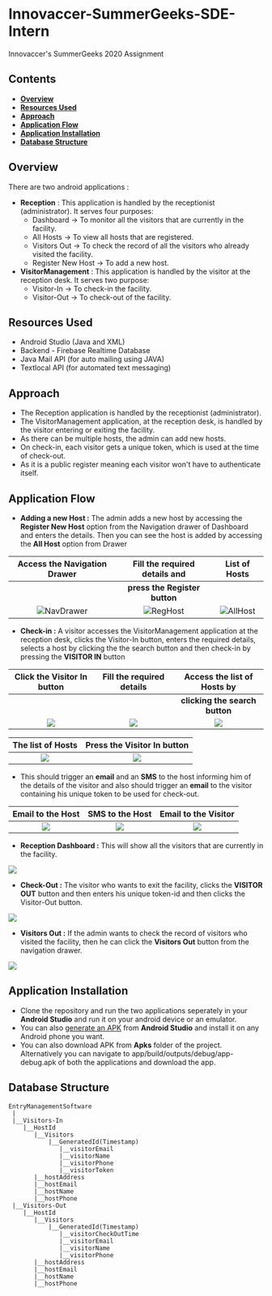 # Innovaccer-SummerGeeks-SDE-Intern
Innovaccer's SummerGeeks 2020 Assignment

## Contents
* **[Overview](#overview)**    
* **[Resources Used](#resources-used)**    
* **[Approach](#approach)**    
* **[Application Flow](#application-flow)**    
* **[Application Installation](#application-installation)**    
* **[Database Structure](#database-structure)**   

## Overview
There are two android applications :
* **Reception** : This application is handled by the receptionist (administrator). It serves four purposes:     
    * Dashboard -> To monitor all the visitors that are currently in the facility.   
    * All Hosts -> To view all hosts that are registered.
    * Visitors Out -> To check the record of all the visitors who already visited the facility.
    * Register New Host -> To add a new host.
* **VisitorManagement** : This application is handled by the visitor at the reception desk. It serves two purpose:
    * Visitor-In -> To check-in the facility.
    * Visitor-Out -> To check-out of the facility.
    
## Resources Used
* Android Studio (Java and XML)
* Backend - Firebase Realtime Database
* Java Mail API (for auto mailing using JAVA)
* Textlocal API (for automated text messaging)

## Approach
* The Reception application is handled by the receptionist (administrator).
* The VisitorManagement application, at the reception desk, is handled by the visitor entering or exiting the facility.
* As there can be multiple hosts, the admin can add new hosts.
* On check-in, each visitor gets a unique token, which is used at the time of check-out.
* As it is a public register meaning each visitor won't have to authenticate itself.

## Application Flow

* **Adding a new Host :** The admin adds a new host by accessing the **Register New Host** option from the Navigation drawer of Dashboard    
  and enters the details. Then you can see the host is added by accessing the **All Host** option from Drawer

Access the Navigation Drawer     |  Fill the required details and  | List of Hosts
:-------------------------------------:|:---------------------------------:|:----------------------------------:
| |**press the Register button** | | 
 ![NavDrawer](Screenshots/Reception_Screenshots/Screenshot_navigationdrawer_reception.png)  |   ![RegHost](Screenshots/Reception_Screenshots/Screenshot_register_new_host.png) |  ![AllHost](Screenshots/Reception_Screenshots/Screenshot_register_new_host.png)
 
 * **Check-in :** A visitor accesses the VisitorManagement application at the reception desk, clicks the Visitor-In button, enters the required details, selects a host by clicking the the search button and then check-in by pressing the **VISITOR IN** button
 
 
 Click the Visitor In button     |  Fill the required details| Access the list of Hosts by 
 |:-------------------------------------:|:---------------------------------:|:----------------------------------:|
| | | **clicking the search button** |   
 |![](Screenshots/VisitorMangment_Screenshots/Screenshot_mainActivity_vstmnger.png)  |   ![](Screenshots/VisitorMangment_Screenshots/Screenshot_VisitorIn1.png) |  ![](Screenshots/VisitorMangment_Screenshots/Screenshot_VisitorIn2.png)|
 
The list of Hosts    | Press the Visitor In button | 
 |:-------------------------------------:|:---------------------------------:|
 | ![](Screenshots/VisitorMangment_Screenshots/Screenshot_20191128-191324_VisitorManagement.png)  |   ![](Screenshots/VisitorMangment_Screenshots/Screenshot_20191128-VisitorIn_filled.png) |
 
 * This should trigger an **email** and an **SMS** to the host informing him of the details of the visitor and also should trigger an **email** to the visitor containing his unique token to be used for check-out.
 
Email to the Host     |  SMS to the Host  | Email to the Visitor
:-------------------------------------:|:---------------------------------:|:----------------------------------:
 ![](Screenshots/VisitorMangment_Screenshots/Screenshot_sample_mail_toHost.png)  |   ![](Screenshots/VisitorMangment_Screenshots/Screenshot_sample_sms_toHost.png) |  ![](Screenshots/VisitorMangment_Screenshots/Screenshot_sample_mail_toVisitor.png)
 
 * **Reception Dashboard :** This will show all the visitors that are currently in the facility.  
     
 ![](Screenshots/Reception_Screenshots/Screenshot_Dashboard.png)
 
 * **Check-Out :** The visitor who wants to exit the facility, clicks the **VISITOR OUT** button and then enters his unique token-id and then clicks the Visitor-Out button.     
     
 ![](Screenshots/VisitorMangment_Screenshots/Screenshot_Visitor_Out.png)
 
 * **Visitors Out :** If the admin wants to check the record of visitors who visited the facility, then he can click the **Visitors Out** button from the navigation drawer.    
      
![](Screenshots/Reception_Screenshots/Screenshot_Reception_Visitor_Out.png)

 ## Application Installation
* Clone the repository and run the two applications seperately in your <b>Android Studio</b> and run it on your android device or an emulator.
* You can also [generate an APK](https://stackoverflow.com/questions/16709848/build-unsigned-apk-file-with-android-studio) from <b>Android Studio</b> and install it on any Android phone you want.
* You can also download APK from **Apks** folder of the project. Alternatively you can navigate to app/build/outputs/debug/app-debug.apk of both the applications and download the app.
    
## Database Structure
```
EntryManagementSoftware 
 |
 |__Visitors-In
    |__HostId
       |__Visitors
           |__GeneratedId(Timestamp)
              |__visitorEmail
              |__visitorName
              |__visitorPhone
              |__visitorToken
       |__hostAddress
       |__hostEmail
       |__hostName
       |__hostPhone
 |__Visitors-Out
    |__HostId
       |__Visitors
           |__GeneratedId(Timestamp)
              |__visitorCheckOutTime
              |__visitorEmail
              |__visitorName
              |__visitorPhone
       |__hostAddress
       |__hostEmail
       |__hostName
       |__hostPhone
 ```

 
